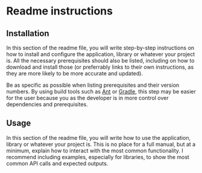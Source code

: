 # Readme instructions

## Installation
In this section of the readme file, you will write step-by-step instructions on how to install and configure the application, library or whatever your project is. All the necessary prerequisites should also be listed, including on how to download and install those (or preferrably links to their own instructions, as they are more likely to be more accurate and updated).

Be as specific as possible when listing prerequisites and their version numbers. By using build tools such as [Ant][1] or [Gradle][2], this step may be easier for the user because you as the developer is in more control over dependencies and prerequisites.

## Usage
In this section of the readme file, you will write how to use the application, library or whatever your project is. This is no place for a full manual, but at a minimum, explain how to interact with the most common functionality. I recommend including examples, especially for libraries, to show the most common API calls and expected outputs.


[1]: https://ant.apache.org/
[2]: https://gradle.org/

